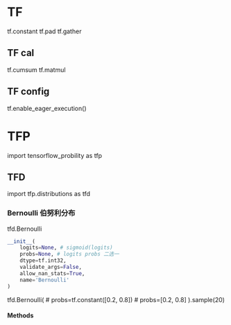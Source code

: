 # TF

tf.constant
tf.pad
tf.gather

## TF cal

tf.cumsum
tf.matmul

## TF config

tf.enable_eager_execution()

# TFP

import tensorflow_probility as tfp

## TFD

import tfp.distributions as tfd

### Bernoulli 伯努利分布

tfd.Bernoulli

```python
__init__(
    logits=None, # sigmoid(logits)
    probs=None, # logits probs 二选一
    dtype=tf.int32,
    validate_args=False,
    allow_nan_stats=True,
    name='Bernoulli'
)
```
tfd.Bernoulli(
    # probs=tf.constant([0.2, 0.8])
    # probs=[0.2, 0.8]
).sample(20) 

#### Methods






